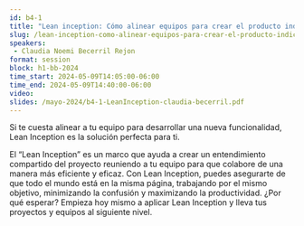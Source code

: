 ```yaml
---
id: b4-1
title: "Lean inception: Cómo alinear equipos para crear el producto indicado" 
slug: /lean-inception-como-alinear-equipos-para-crear-el-producto-indicado
speakers:
 - Claudia Noemi Becerril Rejon
format: session
block: h1-bb-2024
time_start: 2024-05-09T14:05:00-06:00
time_end: 2024-05-09T14:40:00-06:00
video:
slides: /mayo-2024/b4-1-LeanInception-claudia-becerril.pdf
---
```


Si te cuesta alinear a tu equipo para desarrollar una nueva funcionalidad, Lean Inception es la solución perfecta para ti.

El “Lean Inception” es un marco que ayuda a crear un entendimiento compartido del proyecto reuniendo a tu equipo para que colabore de una manera más eficiente y eficaz. Con Lean Inception, puedes asegurarte de que todo el mundo está en la misma página, trabajando por el mismo objetivo, minimizando la confusión y maximizando la productividad. ¿Por qué esperar? Empieza hoy mismo a aplicar Lean Inception y lleva tus proyectos y equipos al siguiente nivel.